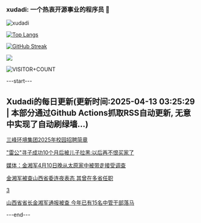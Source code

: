 ### xudadi: 一个热衷开源事业的程序员 👋

![xudadi](https://github-readme-stats-git-masterorgs-github-readme-stats-team.vercel.app/api?username=xudadi)

[![Top Langs](https://github-readme-stats.vercel.app/api/top-langs/?username=xudadi)](https://github.com/anuraghazra/github-readme-stats)

[![GitHub Streak](https://streak-stats.demolab.com?user=xudadi&locale=zh_Hans)](https://git.io/streak-stats)

![](https://raw.githubusercontent.com/xudadi/xudadi/main/assets/github-contribution-grid-snake.svg)

![VISITOR+COUNT](https://komarev.com/ghpvc/?username=xudadi&label=VISITOR+COUNT)


---start---

## Xudadi的每日更新(更新时间:2025-04-13 03:25:29 | 本部分通过Github Actions抓取RSS自动更新, 无意中实现了自动刷绿墙...)

[三峰环境集团2025年校园招聘简章](https://www.gongkaoleida.com/article/2357032)

["雷公"寻子成功10个月后被儿子拉黑:以后再不恨买家了](https://m.163.com/news/article/JSV7IBA305561G0D.html)

[媒体：金湘军4月10日晚从太原家中被带走接受调查](https://m.163.com/news/article/JSVQAQ7305199DKK.html)

[金湘军被查山西省委连夜表态 其曾在多省任职](https://m.163.com/news/article/JSVPVQR605561G0D.html)

[3](https://m.163.com/touch/news/sub/domestic)

[山西省省长金湘军通报被查 今年已有15名中管干部落马](https://m.163.com/news/article/JSVKD2TL0514R9P4.html)

---end---
